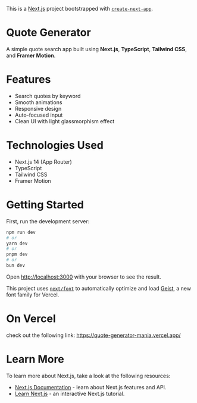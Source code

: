 This is a [Next.js](https://nextjs.org) project bootstrapped with [`create-next-app`](https://nextjs.org/docs/app/api-reference/cli/create-next-app).

#  Quote Generator

A simple quote search app built using **Next.js**, **TypeScript**, **Tailwind CSS**, and **Framer Motion**.


# Features
- Search quotes by keyword
- Smooth animations
- Responsive design
- Auto-focused input
- Clean UI with light glassmorphism effect

# Technologies Used
- Next.js 14 (App Router)
- TypeScript
- Tailwind CSS
- Framer Motion

# Getting Started

First, run the development server:

```bash
npm run dev
# or
yarn dev
# or
pnpm dev
# or
bun dev
```

Open [http://localhost:3000](http://localhost:3000) with your browser to see the result.

This project uses [`next/font`](https://nextjs.org/docs/app/building-your-application/optimizing/fonts) to automatically optimize and load [Geist](https://vercel.com/font), a new font family for Vercel.

# On Vercel

check out the following link:
https://quote-generator-mania.vercel.app/

# Learn More

To learn more about Next.js, take a look at the following resources:

- [Next.js Documentation](https://nextjs.org/docs) - learn about Next.js features and API.
- [Learn Next.js](https://nextjs.org/learn) - an interactive Next.js tutorial.


